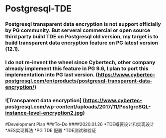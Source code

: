# Postgresql-TDE
### Postgresql transparent data encryption is not support officially by PG community. But serveral commercial or open source third party build TDE on Postgresql old version, my target is to build transparent data encryption feature on PG latest version (12.1).
### I do not re-invent the wheel since Cybertech, other company already implement this feature in PG 9.6, I plan to port this implementation into PG last version. (https://www.cybertec-postgresql.com/en/products/postgresql-transparent-data-encryption/)

### ![Transparent data encryption] (https://www.cybertec-postgresql.com/wp-content/uploads/2017/11/PostgreSQL-instance-level-encryption2.jpg)

#Development Plan
###To-Do
####2020.01.26
*TDE概要设计和实现设计
*AES实现算法
*PG TDE 配置
*TDE测试和验证





